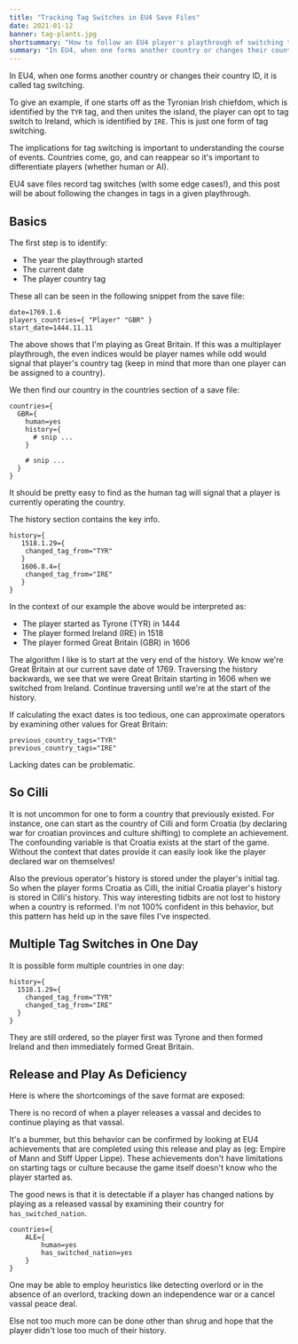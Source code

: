 ```yaml
---
title: "Tracking Tag Switches in EU4 Save Files"
date: 2021-01-12
banner: tag-plants.jpg
shortsummary: "How to follow an EU4 player's playthrough of switching tags based on the save file"
summary: "In EU4, when one forms another country or changes their country ID, it is called tag switching. The implications for tag switching is important to understanding the course of events. Countries come, go, and can reappear so it's important to differentiate players. EU4 save files record tag switches (with some edge cases!), and this post will be about following the changes in tags in a given playthrough."
---
```


In EU4, when one forms another country or changes their country ID, it is called tag switching.

To give an example, if one starts off as the Tyronian Irish chiefdom, which is identified by the `TYR` tag, and then unites the island, the player can opt to tag switch to Ireland, which is identified by `IRE`. This is just one form of tag switching.

The implications for tag switching is important to understanding the course of events. Countries come, go, and can reappear so it's important to differentiate players (whether human or AI). 

EU4 save files record tag switches (with some edge cases!), and this post will be about following the changes in tags in a given playthrough.

## Basics

The first step is to identify:

- The year the playthrough started
- The current date
- The player country tag

These all can be seen in the following snippet from the save file:

```plain
date=1769.1.6
players_countries={ "Player" "GBR" }
start_date=1444.11.11
```

The above shows that I'm playing as Great Britain. If this was a multiplayer playthrough, the even indices would be player names while odd would signal that player's country tag (keep in mind that more than one player can be assigned to a country).

We then find our country in the countries section of a save file:

```plain
countries={
  GBR={
    human=yes
    history={
      # snip ...
    }

    # snip ...
  }
}
```

It should be pretty easy to find as the human tag will signal that a player is currently operating the country.

The history section contains the key info.

```plain
history={
   1518.1.29={
    changed_tag_from="TYR"
   }
   1606.8.4={
    changed_tag_from="IRE"
   }
}
```

In the context of our example the above would be interpreted as:

- The player started as Tyrone (TYR) in 1444
- The player formed Ireland (IRE) in 1518
- The player formed Great Britain (GBR) in 1606

The algorithm I like is to start at the very end of the history. We know we're Great Britain at our current save date of 1769. Traversing the history backwards, we see that we were Great Britain starting in 1606 when we switched from Ireland. Continue traversing until we're at the start of the history.

If calculating the exact dates is too tedious, one can approximate operators by examining other values for Great Britain:

```plain
previous_country_tags="TYR"
previous_country_tags="IRE"
```

Lacking dates can be problematic.

## So Cilli

It is not uncommon for one to form a country that previously existed. For instance, one can start as the country of Cilli and form Croatia (by declaring war for croatian provinces and culture shifting) to complete an achievement. The confounding variable is that Croatia exists at the start of the game. Without the context that dates provide it can easily look like the player declared war on themselves!

Also the previous operator's history is stored under the player's initial tag. So when the player forms Croatia as Cilli, the initial Croatia player's history is stored in Cilli's history. This way interesting tidbits are not lost to history when a country is reformed. I'm not 100% confident in this behavior, but this pattern has held up in the save files I've inspected.

## Multiple Tag Switches in One Day

It is possible form multiple countries in one day:

```plain
history={
  1518.1.29={
    changed_tag_from="TYR"
    changed_tag_from="IRE"
  }
}
```

They are still ordered, so the player first was Tyrone and then formed Ireland and then immediately formed Great Britain. 

## Release and Play As Deficiency

Here is where the shortcomings of the save format are exposed:

There is no record of when a player releases a vassal and decides to continue playing as that vassal.

It's a bummer, but this behavior can be confirmed by looking at EU4 achievements that are completed using this release and play as (eg: Empire of Mann and Stiff Upper Lippe). These achievements don't have limitations on starting tags or culture because the game itself doesn't know who the player started as.

The good news is that it is detectable if a player has changed nations by playing as a released vassal by examining their country for `has_switched_nation`.

```plain
countries={
    ALE={
        human=yes
        has_switched_nation=yes
    }
}
```

One may be able to employ heuristics like detecting overlord or in the absence of an overlord, tracking down an independence war or a cancel vassal peace deal.

Else not too much more can be done other than shrug and hope that the player didn't lose too much of their history. 
